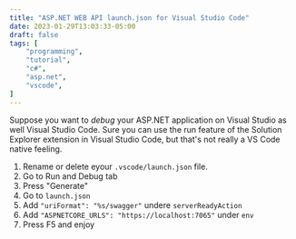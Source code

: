 ```yaml
---
title: "ASP.NET WEB API launch.json for Visual Studio Code"
date: 2023-01-29T13:03:33-05:00
draft: false
tags: [
    "programming",
    "tutorial",
    "c#",
    "asp.net",
    "vscode",
]
---
```


Suppose you want to _debug_ your ASP.NET application on Visual Studio as well Visual Studio Code.
Sure you can use the run feature of the Solution Explorer extension in Visual Studio Code, but that's not really a VS Code native feeling.

1. Rename or delete eyour `.vscode/launch.json` file.
2. Go to Run and Debug tab
3. Press "Generate"
4. Go to `launch.json`
5. Add `"uriFormat": "%s/swagger"` undere `serverReadyAction`
6. Add `"ASPNETCORE_URLS": "https://localhost:7065"` under `env`
7. Press F5 and enjoy
